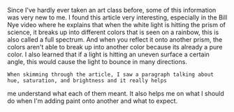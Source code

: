   Since I've hardly ever taken an art class before, some of this information was very new to me. I found this article very
interesting, especially in the Bill Nye video where he explains that when the white light is hitting the prism of science,
it breaks up into different colors that is seen on a rainbow, this is also called a full spectrum. And when you reflect it 
onto another prism, the colors aren't able to break up into another color because its already a pure color. I also learned 
that if a light is hitting an uneven surface a certain angle, this would cause the light to bounce in many directions.

    When skimming through the article, I saw a paragraph talking about hue, saturation, and brightness and it really helps 
  me understand what each of them meant. It also helps me on what I should do when I'm adding paint onto another and what
  to expect. 
